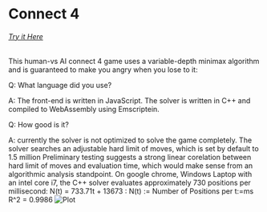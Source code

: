 # Connect 4
###### [Try it Here](https://ethantomb.github.io/connect4)
This human-vs AI connect 4 game uses a variable-depth minimax algorithm and is guaranteed to make you angry when you lose to it:

Q: What language did you use?

A: The front-end is written in JavaScript. The solver is written in C++ and compiled to WebAssembly using Emscriptein.

Q: How good is it? 

A: currently the solver is not optimized to solve the game completely. The solver searches an adjustable hard limit of moves, which is set by default to 1.5 million
Preliminary testing suggests a strong linear corelation between hard limit of moves and evaluation time, which would make sense from an algorithmic analysis standpoint. On google chrome, Windows Laptop with an intel core i7, the C++ solver evaluates approximately 730 positions per millisecond:
N(t) = 733.71t + 13673 : N(t) := Number of Positions per t:=ms
R^2 = 0.9986
![Plot](https://raw.githubusercontent.com/ethantomb/connect4/main/img/TimePositionsPlot.png)








